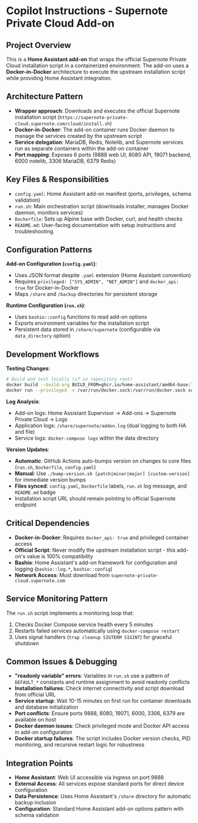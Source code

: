 # Copilot Instructions - Supernote Private Cloud Add-on

## Project Overview

This is a **Home Assistant add-on** that wraps the official Supernote Private Cloud installation script in a containerized environment. The add-on uses a **Docker-in-Docker** architecture to execute the upstream installation script while providing Home Assistant integration.

## Architecture Pattern

- **Wrapper approach**: Downloads and executes the official Supernote installation script (`https://supernote-private-cloud.supernote.com/cloud/install.sh`)
- **Docker-in-Docker**: The add-on container runs Docker daemon to manage the services created by the upstream script
- **Service delegation**: MariaDB, Redis, Notelib, and Supernote services run as separate containers within the add-on container
- **Port mapping**: Exposes 6 ports (9888 web UI, 8080 API, 19071 backend, 6000 notelib, 3306 MariaDB, 6379 Redis)

## Key Files & Responsibilities

- `config.yaml`: Home Assistant add-on manifest (ports, privileges, schema validation)
- `run.sh`: Main orchestration script (downloads installer, manages Docker daemon, monitors services)
- `Dockerfile`: Sets up Alpine base with Docker, curl, and health checks
- `README.md`: User-facing documentation with setup instructions and troubleshooting

## Configuration Patterns

**Add-on Configuration (`config.yaml`)**:

- Uses JSON format despite `.yaml` extension (Home Assistant convention)
- Requires `privileged: ["SYS_ADMIN", "NET_ADMIN"]` and `docker_api: true` for Docker-in-Docker
- Maps `/share` and `/backup` directories for persistent storage

**Runtime Configuration (`run.sh`)**:

- Uses `bashio::config` functions to read add-on options
- Exports environment variables for the installation script
- Persistent data stored in `/share/supernote` (configurable via `data_directory` option)

## Development Workflows

**Testing Changes**:

```bash
# Build and test locally (if in repository root)
docker build --build-arg BUILD_FROM=ghcr.io/home-assistant/amd64-base:latest -t supernote-test .
docker run --privileged -v /var/run/docker.sock:/var/run/docker.sock supernote-test
```

**Log Analysis**:

- Add-on logs: Home Assistant Supervisor → Add-ons → Supernote Private Cloud → Logs
- Application logs: `/share/supernote/addon.log` (dual logging to both HA and file)
- Service logs: `docker-compose logs` within the data directory

**Version Updates**:

- **Automatic**: GitHub Actions auto-bumps version on changes to core files (`run.sh`, `Dockerfile`, `config.yaml`)
- **Manual**: Use `./bump-version.sh [patch|minor|major] [custom-version]` for immediate version bumps
- **Files synced**: `config.yaml`, `Dockerfile` labels, `run.sh` log message, and `README.md` badge
- Installation script URL should remain pointing to official Supernote endpoint

## Critical Dependencies

- **Docker-in-Docker**: Requires `docker_api: true` and privileged container access
- **Official Script**: Never modify the upstream installation script - this add-on's value is 100% compatibility
- **Bashio**: Home Assistant's add-on framework for configuration and logging (`bashio::log.*`, `bashio::config`)
- **Network Access**: Must download from `supernote-private-cloud.supernote.com`

## Service Monitoring Pattern

The `run.sh` script implements a monitoring loop that:

1. Checks Docker Compose service health every 5 minutes
2. Restarts failed services automatically using `docker-compose restart`
3. Uses signal handlers (`trap cleanup SIGTERM SIGINT`) for graceful shutdown

## Common Issues & Debugging

- **"readonly variable" errors**: Variables in `run.sh` use a pattern of `DEFAULT_*` constants and runtime assignment to avoid readonly conflicts
- **Installation failures**: Check internet connectivity and script download from official URL
- **Service startup**: Wait 10-15 minutes on first run for container downloads and database initialization
- **Port conflicts**: Ensure ports 9888, 8080, 19071, 6000, 3306, 6379 are available on host
- **Docker daemon issues**: Check privileged mode and Docker API access in add-on configuration
- **Docker startup failures**: The script includes Docker version checks, PID monitoring, and recursive restart logic for robustness

## Integration Points

- **Home Assistant**: Web UI accessible via Ingress on port 9888
- **External Access**: All services expose standard ports for direct device configuration
- **Data Persistence**: Uses Home Assistant's `/share` directory for automatic backup inclusion
- **Configuration**: Standard Home Assistant add-on options pattern with schema validation
